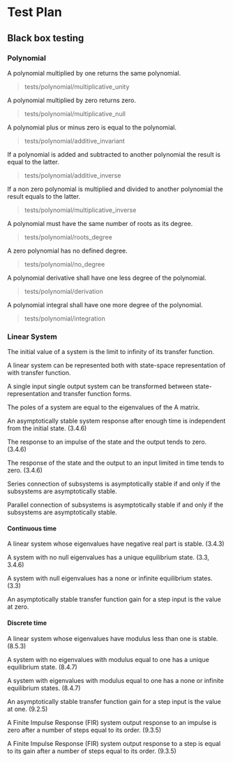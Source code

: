 # Test Plan

## Black box testing

### Polynomial
A polynomial multiplied by one returns the same polynomial.
> tests/polynomial/multiplicative_unity

A polynomial multiplied by zero returns zero.
> tests/polynomial/multiplicative_null

A polynomial plus or minus zero is equal to the polynomial.
> tests/polynomial/additive_invariant

If a polynomial is added and subtracted to another polynomial the result is equal to the latter.
> tests/polynomial/additive_inverse

If a non zero polynomial is multiplied and divided to another polynomial the result equals to the latter.
> tests/polynomial/multiplicative_inverse

A polynomial must have the same number of roots as its degree.
> tests/polynomial/roots_degree

A zero polynomial has no defined degree.
> tests/polynomial/no_degree

A polynomial derivative shall have one less degree of the polynomial.
> tests/polynomial/derivation

A polynomial integral shall have one more degree of the polynomial.
> tests/polynomial/integration

### Linear System

The initial value of a system is the limit to infinity of its transfer function.

A linear system can be represented both with state-space representation of with transfer function.

A single input single output system can be transformed between state-representation and transfer function forms.

The poles of a system are equal to the eigenvalues of the A matrix.

An asymptotically stable system response after enough time is independent from the initial state. (3.4.6)

The response to an impulse of the state and the output tends to zero. (3.4.6)

The response of the state and the output to an input limited in time tends to zero. (3.4.6)

Series connection of subsystems is asymptotically stable if and only if the subsystems are asymptotically stable.

Parallel connection of subsystems is asymptotically stable if and only if the subsystems are asymptotically stable.

#### Continuous time

A linear system whose eigenvalues have negative real part is stable. (3.4.3)

A system with no null eigenvalues has a unique equilibrium state. (3.3, 3.4.6)

A system with null eigenvalues has a none or infinite equilibrium states. (3.3)

An asymptotically stable transfer function gain for a step input is the value at zero.

#### Discrete time

A linear system whose eigenvalues have modulus less than one is stable. (8.5.3)

A system with no eigenvalues with modulus equal to one has a unique equilibrium state. (8.4.7)

A system with eigenvalues with modulus equal to one has a none or infinite equilibrium states. (8.4.7)

An asymptotically stable transfer function gain for a step input is the value at one. (9.2.5)

A Finite Impulse Response (FIR) system output response to an impulse is zero after a number of steps equal to its order. (9.3.5)

A Finite Impulse Response (FIR) system output response to a step is equal to its gain after a number of steps equal to its order. (9.3.5)
